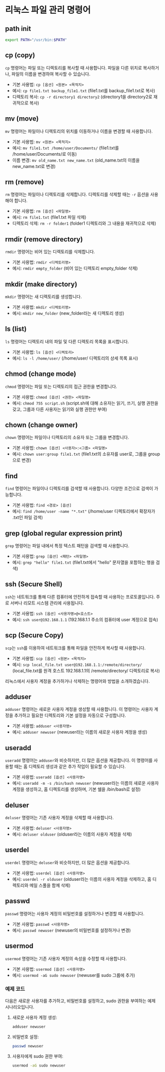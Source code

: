 # 리눅스 파일 관리 명령어

## path init
```bash
export PATH="/usr/bin:$PATH"
```

## cp (copy)
`cp` 명령어는 파일 또는 디렉토리를 복사할 때 사용합니다. 파일을 다른 위치로 복사하거나, 파일의 이름을 변경하여 복사할 수 있습니다.

- 기본 사용법: `cp [옵션] <원본> <목적지>`
- 예시: `cp file1.txt backup_file1.txt` (file1.txt를 backup_file1.txt로 복사)
- 디렉토리 복사: `cp -r directory1 directory2` (directory1을 directory2로 재귀적으로 복사)

## mv (move)
`mv` 명령어는 파일이나 디렉토리의 위치를 이동하거나 이름을 변경할 때 사용합니다.

- 기본 사용법: `mv <원본> <목적지>`
- 예시: `mv file1.txt /home/user/Documents/` (file1.txt를 /home/user/Documents/로 이동)
- 이름 변경: `mv old_name.txt new_name.txt` (old_name.txt의 이름을 new_name.txt로 변경)

## rm (remove)
`rm` 명령어는 파일이나 디렉토리를 삭제합니다. 디렉토리를 삭제할 때는 `-r` 옵션을 사용해야 합니다.

- 기본 사용법: `rm [옵션] <파일명>`
- 예시: `rm file1.txt` (file1.txt 파일 삭제)
- 디렉토리 삭제: `rm -r folder1` (folder1 디렉토리와 그 내용을 재귀적으로 삭제)

## rmdir (remove directory)
`rmdir` 명령어는 비어 있는 디렉토리를 삭제합니다.

- 기본 사용법: `rmdir <디렉토리명>`
- 예시: `rmdir empty_folder` (비어 있는 디렉토리 empty_folder 삭제)

## mkdir (make directory)
`mkdir` 명령어는 새 디렉토리를 생성합니다.

- 기본 사용법: `mkdir <디렉토리명>`
- 예시: `mkdir new_folder` (new_folder라는 새 디렉토리 생성)

## ls (list)
`ls` 명령어는 디렉토리 내의 파일 및 다른 디렉토리 목록을 표시합니다.

- 기본 사용법: `ls [옵션] <디렉토리>`
- 예시: `ls -l /home/user/` (/home/user/ 디렉토리의 상세 목록 표시)

## chmod (change mode)
`chmod` 명령어는 파일 또는 디렉토리의 접근 권한을 변경합니다.

- 기본 사용법: `chmod [옵션] <권한> <파일명>`
- 예시: `chmod 755 script.sh` (script.sh에 대해 소유자는 읽기, 쓰기, 실행 권한을 갖고, 그룹과 다른 사용자는 읽기와 실행 권한만 부여)

## chown (change owner)
`chown` 명령어는 파일이나 디렉토리의 소유자 또는 그룹을 변경합니다.

- 기본 사용법: `chown [옵션] <사용자>:<그룹> <파일명>`
- 예시: `chown user:group file1.txt` (file1.txt의 소유자를 user로, 그룹을 group으로 변경)

## find
`find` 명령어는 파일이나 디렉토리를 검색할 때 사용합니다. 다양한 조건으로 검색이 가능합니다.

- 기본 사용법: `find <경로> [옵션]`
- 예시: `find /home/user -name "*.txt"` (/home/user 디렉토리에서 확장자가 .txt인 파일 검색)

## grep (global regular expression print)
`grep` 명령어는 파일 내에서 특정 텍스트 패턴을 검색할 때 사용합니다.

- 기본 사용법: `grep [옵션] <패턴> <파일명>`
- 예시: `grep "hello" file1.txt` (file1.txt에서 "hello" 문자열을 포함하는 행을 검색)
  
## ssh (Secure Shell)
`ssh`는 네트워크를 통해 다른 컴퓨터에 안전하게 접속할 때 사용하는 프로토콜입니다. 주로 서버나 리모트 시스템 관리에 사용됩니다.

- 기본 사용법: `ssh [옵션] <사용자명>@<호스트>`
- 예시: `ssh user@192.168.1.1` (192.168.1.1 주소의 컴퓨터에 user 계정으로 접속)

## scp (Secure Copy)
`scp`는 `ssh`를 이용하여 네트워크를 통해 파일을 안전하게 복사할 때 사용합니다.

- 기본 사용법: `scp [옵션] <원본> <목적지>`
- 예시: `scp local_file.txt user@192.168.1.1:/remote/directory/` (local_file.txt를 원격 호스트 192.168.1.1의 /remote/directory/ 디렉토리로 복사)

리눅스에서 사용자 계정을 추가하거나 삭제하는 명령어와 방법을 소개하겠습니다.

## adduser
`adduser` 명령어는 새로운 사용자 계정을 생성할 때 사용합니다. 이 명령어는 사용자 계정을 추가하고 필요한 디렉토리와 기본 설정을 자동으로 구성합니다.

- 기본 사용법: `adduser <사용자명>`
- 예시: `adduser newuser` (newuser라는 이름의 새로운 사용자 계정을 생성)

## useradd
`useradd` 명령어는 `adduser`와 비슷하지만, 더 많은 옵션을 제공합니다. 이 명령어를 사용할 때는 홈 디렉토리 생성과 같은 추가 작업이 필요할 수 있습니다.

- 기본 사용법: `useradd [옵션] <사용자명>`
- 예시: `useradd -m -s /bin/bash newuser` (newuser라는 이름의 새로운 사용자 계정을 생성하고, 홈 디렉토리를 생성하며, 기본 쉘을 /bin/bash로 설정)

## deluser
`deluser` 명령어는 기존 사용자 계정을 삭제할 때 사용합니다.

- 기본 사용법: `deluser <사용자명>`
- 예시: `deluser olduser` (olduser라는 이름의 사용자 계정을 삭제)

## userdel
`userdel` 명령어는 `deluser`와 비슷하지만, 더 많은 옵션을 제공합니다.

- 기본 사용법: `userdel [옵션] <사용자명>`
- 예시: `userdel -r olduser` (olduser라는 이름의 사용자 계정을 삭제하고, 홈 디렉토리와 메일 스풀을 함께 삭제)

## passwd
`passwd` 명령어는 사용자 계정의 비밀번호를 설정하거나 변경할 때 사용합니다.

- 기본 사용법: `passwd <사용자명>`
- 예시: `passwd newuser` (newuser의 비밀번호를 설정하거나 변경)

## usermod
`usermod` 명령어는 기존 사용자 계정의 속성을 수정할 때 사용합니다.

- 기본 사용법: `usermod [옵션] <사용자명>`
- 예시: `usermod -aG sudo newuser` (newuser를 sudo 그룹에 추가)

### 예제 코드
다음은 새로운 사용자를 추가하고, 비밀번호를 설정하고, sudo 권한을 부여하는 예제 시나리오입니다.

1. 새로운 사용자 계정 생성:
   ```bash
   adduser newuser
   ```
2. 비밀번호 설정:
   ```bash
   passwd newuser
   ```
3. 사용자에게 sudo 권한 부여:
   ```bash
   usermod -aG sudo newuser
   ```
